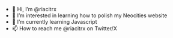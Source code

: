 - 👋 Hi, I’m @riacitrx
- 👀 I’m interested in learning how to polish my Neocities website
- 🌱 I’m currently learning Javascript
- 📫 How to reach me @riacitrx on Twitter/X
<!---
riacitrx/riacitrx is a ✨ special ✨ repository because its `README.md` (this file) appears on your GitHub profile.
You can click the Preview link to take a look at your changes.
--->

